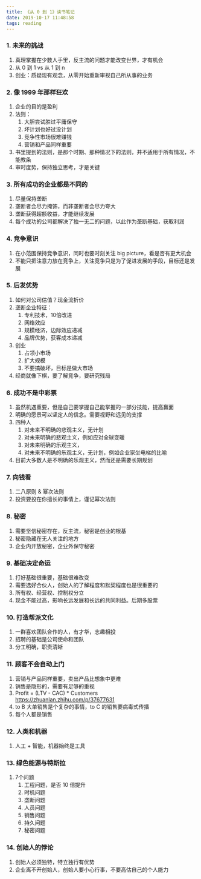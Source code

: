 ```yaml
---
title: 《从 0 到 1》读书笔记
date: 2019-10-17 11:48:58
tags: reading
---
```


### 1. 未来的挑战

1. 真理掌握在少数人手里，反主流的问题才能改变世界，才有机会
2. 从 0 到 1 vs 从 1 到 n
3. 创业：质疑现有观念，从零开始重新审视自己所从事的业务

### 2. 像 1999 年那样狂欢

1. 企业的目的是盈利
2. 法则：
   1. 大胆尝试胜过平庸保守
   2. 坏计划也好过没计划
   3. 竞争性市场很难赚钱
   4. 营销和产品同样重要
3. 书里提到的法则，是那个时期、那种情况下的法则，并不适用于所有情况，不能教条
4. 审时度势，保持独立思考，才是关键

### 3. 所有成功的企业都是不同的

1. 尽量保持垄断
2. 垄断者会尽力掩饰，而非垄断者会尽力夸大
3. 垄断获得超额收益，才能继续发展
4. 每个成功的公司都解决了独一无二的问题，以此作为垄断基础，获取利润

### 4. 竞争意识

1. 在小范围保持竞争意识，同时也要时刻关注 big picture，看是否有更大机会
2. 不能只把注意力放在竞争上，关注竞争只是为了促进发展的手段，目标还是发展

### 5. 后发优势

1. 如何对公司估值？现金流折价
2. 垄断企业特征：
   1. 专利技术，10倍改进
   2. 网络效应
   3. 规模经济，边际效应递减
   3. 品牌优势，获客成本递减
3. 创业
   1. 占领小市场
   2. 扩大规模
   3. 不要搞破坏，目标是做大市场
4. 经商就像下棋，要了解竞争，要研究残局

### 6. 成功不是中彩票

1. 虽然机遇重要，但是自己要掌握自己能掌握的一部分技能，提高赢面
2. 明确的愿景可以坚定人的信念。需要视野和远见的支撑
3. 四种人
   1. 对未来不明确的悲观主义，无计划
   2. 对未来明确的悲观主义，例如应对全球变暖
   3. 对未来明确的乐观主义， 
   4. 对未来不明确的乐观主义，无计划，例如企业家坐电梯的比喻
4. 目前大多数人是不明确的乐观主义，然而还是需要长期规划

### 7. 向钱看

1. 二八原则 & 幂次法则
2. 投资要投在你擅长的事情上，谨记幂次法则

### 8. 秘密
1. 需要坚信秘密存在，反主流，秘密是创业的根基
2. 秘密隐藏在无人关注的地方
3. 企业内开放秘密，企业外保守秘密

### 9. 基础决定命运

1. 打好基础很重要，基础很难改变
2. 需要选好合伙人，创始人的了解程度和默契程度也是很重要的
3. 所有权、经营权、控制权分立
4. 现金不能过高，影响长远发展和长远的共同利益。后期多股票

### 10. 打造帮派文化

1. 一群喜欢团队合作的人，有才华，志趣相投
2. 招聘的基础是公司使命和团队
3. 分工明确，职责清晰

### 11. 顾客不会自动上门

1. 营销与产品同样重要，卖出产品比想象中更难
2. 销售是隐形的，需要有足够的重视
3. Profit = (LTV - CAC) * Customers <https://zhuanlan.zhihu.com/p/37677631>
4. to B 大单销售是个复杂的事情，to C 的销售要病毒式传播
5. 每个人都是销售

### 12. 人类和机器

1. 人工 + 智能，机器始终是工具

### 13. 绿色能源与特斯拉

1. 7个问题
   1. 工程问题，是否 10 倍提升
   2. 时机问题
   3. 垄断问题
   4. 人员问题
   5. 销售问题
   6. 持久问题
   7. 秘密问题

### 14. 创始人的悖论

1. 创始人必须独特，特立独行有优势
2. 企业离不开创始人，创始人要小心行事，不要高估自己的个人能力
